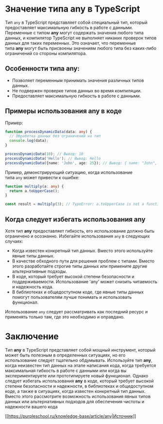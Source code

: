 # Значение типа any в TypeScript

Тип `any` в TypeScript представляет собой специальный тип, который предоставляет максимальную гибкость в работе с данными. Переменные с типом **any** могут содержать значения любого типа данных, и компилятор TypeScript не выполняет никаких проверок типов данных для таких переменных. Это означает, что переменные типа **any** могут быть присвоены значениям любого типа без каких-либо ограничений со стороны компилятора.

## Особенности типа any:

- Позволяет переменным принимать значения различных типов данных.
- Не подвержен проверке типов данных во время компиляции.
- Предоставляет максимальную гибкость в работе с данными.

## Примеры использования any в коде

Пример:

```typescript
function processDynamicData(data: any) {
  // Обработка данных без ограничений на тип
  console.log(data);
}

processDynamicData(10); // Вывод: 10
processDynamicData('Hello'); // Вывод: Hello
processDynamicData({name: 'John', age: 25}); // Вывод: { name: "John", age: 25 }
```

Пример, демонстрирующий ситуацию, когда использование типа `any` может привести к ошибке:

```typescript
function multiply(a: any) {
  return a.toUpperCase();
}

const result = multiply(3); // TypeError: a.toUpperCase is not a function
```

## Когда следует избегать использования any

Хотя тип **any** предоставляет гибкость, его использование должно быть ограничено и осознанно. Избегайте использования `any` в следующих случаях:

- Когда известен конкретный тип данных. Вместо этого используйте явные типы данных.
- В качестве обходного пути для решения проблем с типами. Вместо этого разработайте строгие типы данных или примените другие альтернативные подходы.
- В коде, который требует высокой степени безопасности и поддерживаемости. Использование 'any' может снизить читаемость и надежность кода.
- В библиотеках и общедоступном коде, где явные типы данных помогут пользователям лучше понимать и использовать функционал.

Использование `any` следует рассматривать как последний ресурс и применять только там, где это необходимо и оправдано.

# Заключение

Тип **any** в TypeScript представляет собой мощный инструмент, который может быть полезным в определенных ситуациях, но его использование следует тщательно обдумывать. Используйте тип **any**, когда неизвестен тип данных на этапе написания кода, когда требуется максимальная гибкость в работе с данными или когда вы экспериментируете или прототипируете новый функционал. Однако следует избегать использования **any** в коде, который требует высокой степени безопасности и надежности, в библиотеках и общедоступном коде, а также в ситуациях, когда известен конкретный тип данных. Вместо этого рассмотрите возможность использования явных типов данных или альтернативных подходов для обеспечения чистоты и надежности вашего кода

[[https://purpleschool.ru/knowledge-base/article/any|Источник]]